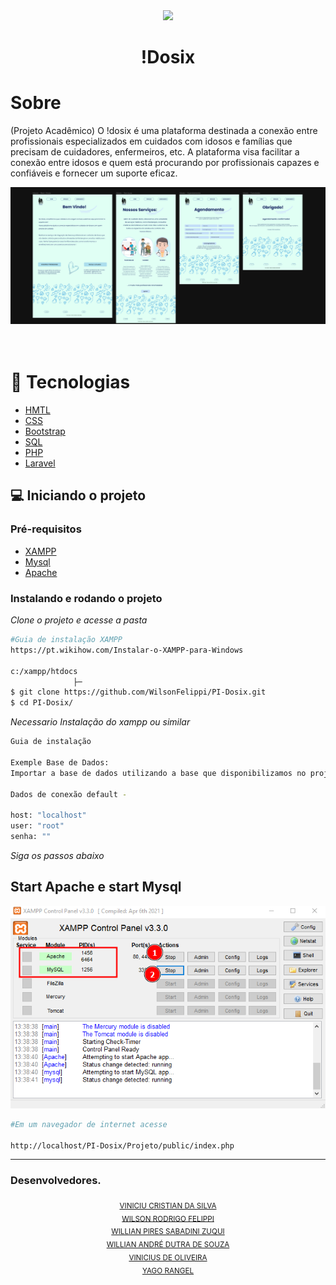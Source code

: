 <div align="center">
  <img src="./Projeto/public/assets/images/Idosix.gif" width="150"/>
  <h1>!Dosix</h1>
</div>

# Sobre

(Projeto Acadêmico) O !dosix é uma plataforma destinada a conexão entre profissionais especializados em cuidados com idosos e famílias que precisam de cuidadores, enfermeiros, etc. A plataforma visa facilitar a conexão entre idosos e quem está procurando por profissionais capazes e confiáveis e fornecer um suporte eficaz.

<div align="center">
  <img src="./Projeto/public/assets/images/idosix.png" width="700" /> 
</div>

<br>
<br>

# 🚀 Tecnologias

- [HMTL](https://www.w3schools.com/tags/)
- [CSS](https://www.w3schools.com/cssref/index.php)
- [Bootstrap](https://getbootstrap.com/docs/4.1/getting-started/introduction/)
- [SQL](https://www.w3schools.com/sql/)
- [PHP](https://www.php.net/docs.php)
- [Laravel](https://www.laravel.com)


## 💻 Iniciando o projeto

### Pré-requisitos

- [XAMPP](https://www.apachefriends.org/pt_br/index.html)
- [Mysql](https://www.apachefriends.org/pt_br/index.html)
- [Apache](https://www.apachefriends.org/pt_br/index.html)

### Instalando e rodando o projeto

_Clone o projeto e acesse a pasta_

```bash
#Guia de instalação XAMPP
https://pt.wikihow.com/Instalar-o-XAMPP-para-Windows

c:/xampp/htdocs
              ├─
$ git clone https://github.com/WilsonFelippi/PI-Dosix.git
$ cd PI-Dosix/
```
_Necessario Instalação do xampp ou similar_
```bash
Guia de instalação

Exemple Base de Dados:
Importar a base de dados utilizando a base que disponibilizamos no projeto "bd.sql"

Dados de conexão default - 

host: "localhost"
user: "root"
senha: ""

```
_Siga os passos abaixo_


## Start Apache e start Mysql
<img src="./Projeto/public/assets/images/xampp.png"/>

<br>

```bash
#Em um navegador de internet acesse

http://localhost/PI-Dosix/Projeto/public/index.php
```

<hr>
<div>
    <h3>Desenvolvedores.</h3>
</div>
<div align="center">
  <sub><a href="https://github.com/ViniciuCristian21">VINICIU CRISTIAN DA SILVA</a></sub><br>
  <sub><a href="https://github.com/WilsonFelippi">WILSON RODRIGO FELIPPI</a></sub><br>
  <sub><a href="https://github.com/WillZuq">WILLIAN PIRES SABADINI ZUQUI</a></sub><br>
  <sub><a href="https://github.com/Willian-1921">WILLIAN ANDRÉ DUTRA DE SOUZA
</a></sub><br>
<sub><a href="#">VINICIUS DE OLIVEIRA</a></sub><br>
<sub><a href="#">YAGO RANGEL</a></sub><br>

</div>

